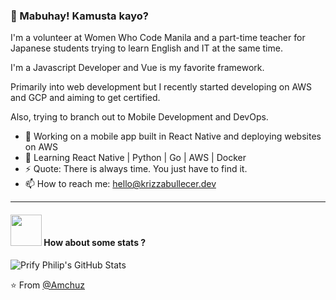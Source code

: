 ### 👋 Mabuhay! Kamusta kayo?


I'm a volunteer at Women Who Code Manila and a part-time teacher for Japanese students trying to learn English and IT at the same time. 

I'm a Javascript Developer and Vue is my favorite framework. 

Primarily into web development but I recently started developing on AWS and GCP and aiming to get certified. 

Also, trying to branch out to Mobile Development and DevOps. 

- 🔭 Working on a mobile app built in React Native and deploying websites on AWS
- 🌱 Learning React Native | Python | Go | AWS | Docker
- ⚡ Quote: There is always time. You just have to find it.
- 📫 How to reach me: [hello@krizzabullecer.dev](mailto:hello@krizzabullecer.dev)


----

#### <img src="https://media.giphy.com/media/VgCDAzcKvsR6OM0uWg/giphy.gif" width="50"> How about some stats ?
  
 
![Prify Philip's GitHub Stats](https://github-readme-stats.vercel.app/api?username=sirbully&hide=["stars"]&show_icons=true)

⭐️ From [@Amchuz](https://github.com/Amchuz)
